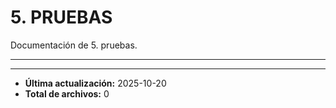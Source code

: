 # 5. PRUEBAS

Documentación de 5. pruebas.

---

---

- **Última actualización:** 2025-10-20  
- **Total de archivos:** 0
